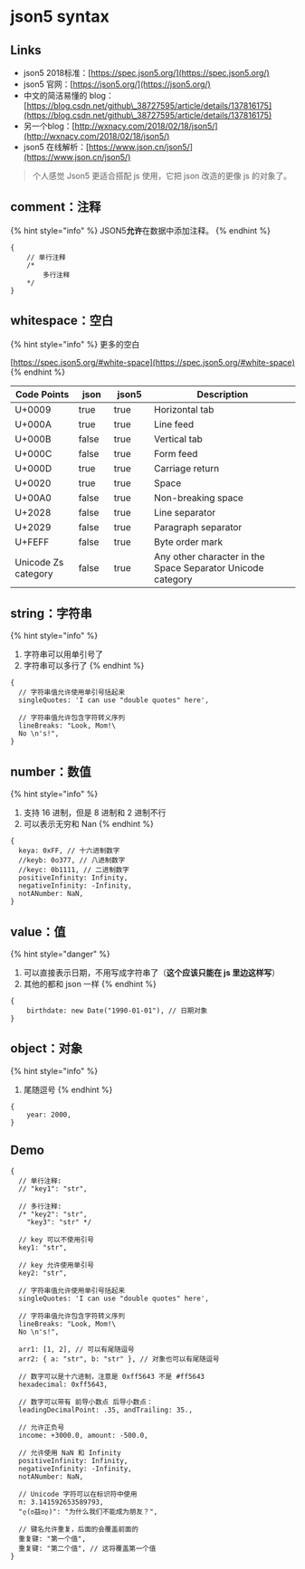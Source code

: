 
# json5 syntax

## Links

* json5 2018标准：[https://spec.json5.org/](https://spec.json5.org/)
* json5 官网：[https://json5.org/](https://json5.org/)
* 中文的简洁易懂的 blog：[https://blog.csdn.net/github\_38727595/article/details/137816175](https://blog.csdn.net/github\_38727595/article/details/137816175)
* 另一个blog：[http://wxnacy.com/2018/02/18/json5/](http://wxnacy.com/2018/02/18/json5/)
* json5 在线解析：[https://www.json.cn/json5/](https://www.json.cn/json5/)

> 个人感觉 Json5 更适合搭配 js 使用，它把 json 改造的更像 js 的对象了。

## comment：注释

{% hint style="info" %}
JSON5**允许**在数据中添加注释。
{% endhint %}

```json5
{
    // 单行注释
    /*
        多行注释
    */
}
```

## whitespace：空白

{% hint style="info" %}
更多的空白

[https://spec.json5.org/#white-space](https://spec.json5.org/#white-space)
{% endhint %}

<table><thead><tr><th width="139">Code Points</th><th width="62" data-type="checkbox">json</th><th width="72" data-type="checkbox">json5</th><th width="464">Description</th></tr></thead><tbody><tr><td>U+0009</td><td>true</td><td>true</td><td>Horizontal tab</td></tr><tr><td>U+000A</td><td>true</td><td>true</td><td>Line feed</td></tr><tr><td>U+000B</td><td>false</td><td>true</td><td>Vertical tab</td></tr><tr><td>U+000C</td><td>false</td><td>true</td><td>Form feed</td></tr><tr><td>U+000D</td><td>true</td><td>true</td><td>Carriage return</td></tr><tr><td>U+0020</td><td>true</td><td>true</td><td>Space</td></tr><tr><td>U+00A0</td><td>false</td><td>true</td><td>Non-breaking space</td></tr><tr><td>U+2028</td><td>false</td><td>true</td><td>Line separator</td></tr><tr><td>U+2029</td><td>false</td><td>true</td><td>Paragraph separator</td></tr><tr><td>U+FEFF</td><td>false</td><td>true</td><td>Byte order mark</td></tr><tr><td>Unicode Zs category</td><td>false</td><td>true</td><td>Any other character in the Space Separator Unicode category</td></tr></tbody></table>

## string：字符串

{% hint style="info" %}
1. 字符串可以用单引号了
2. 字符串可以多行了
{% endhint %}

```json5
{
  // 字符串值允许使用单引号括起来
  singleQuotes: 'I can use "double quotes" here',

  // 字符串值允许包含字符转义序列
  lineBreaks: "Look, Mom!\
  No \n's!",
}
```

## number：数值

{% hint style="info" %}
1. 支持 16 进制，但是 8 进制和 2 进制不行
2. 可以表示无穷和 Nan
{% endhint %}

```json5
{
  keya: 0xFF, // 十六进制数字
  //keyb: 0o377, // 八进制数字
  //keyc: 0b1111, // 二进制数字
  positiveInfinity: Infinity,
  negativeInfinity: -Infinity,
  notANumber: NaN,
}
```

## value：值

{% hint style="danger" %}
1. 可以直接表示日期，不用写成字符串了（**这个应该只能在 js 里边这样写**）
2. 其他的都和 json 一样
{% endhint %}

```json5
{
    birthdate: new Date("1990-01-01"), // 日期对象
}
```

## object：对象

{% hint style="info" %}
1. 尾随逗号
{% endhint %}

```json5
{
    year: 2000,
}
```

## Demo

```json5
{
  // 单行注释:
  // "key1": "str",

  // 多行注释:
  /* "key2": "str",
    "key3": "str" */

  // key 可以不使用引号
  key1: "str",

  // key 允许使用单引号
  key2: "str",

  // 字符串值允许使用单引号括起来
  singleQuotes: 'I can use "double quotes" here',

  // 字符串值允许包含字符转义序列
  lineBreaks: "Look, Mom!\
  No \n's!",

  arr1: [1, 2], // 可以有尾随逗号
  arr2: { a: "str", b: "str" }, // 对象也可以有尾随逗号

  // 数字可以是十六进制，注意是 0xff5643 不是 #ff5643
  hexadecimal: 0xff5643,

  // 数字可以带有 前导小数点 后导小数点：
  leadingDecimalPoint: .35, andTrailing: 35.,

  // 允许正负号
  income: +3000.0, amount: -500.0,

  // 允许使用 NaN 和 Infinity
  positiveInfinity: Infinity,
  negativeInfinity: -Infinity,
  notANumber: NaN,

  // Unicode 字符可以在标识符中使用
  π: 3.141592653589793,
  "ლ(ಠ益ಠლ)": "为什么我们不能成为朋友？",

  // 键名允许重复，后面的会覆盖前面的
  重复键: "第一个值",
  重复键: "第二个值", // 这将覆盖第一个值
}
```
